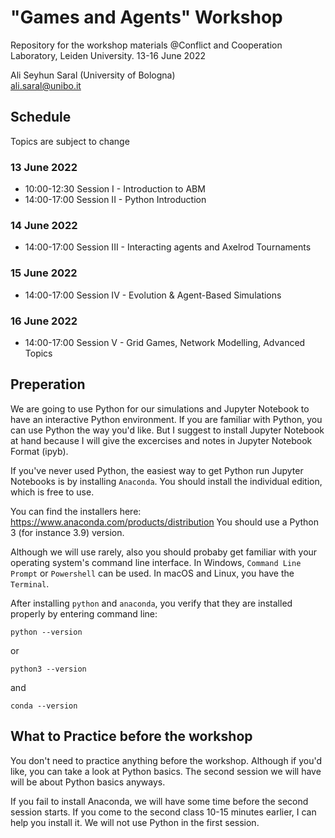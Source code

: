 
# "Games and Agents" Workshop
Repository for the workshop materials
@Conflict and Cooperation Laboratory, Leiden University. 13-16 June 2022


Ali Seyhun Saral (University of Bologna)  
<ali.saral@unibo.it> 


## Schedule
Topics are subject to change
### 13 June 2022
- 10:00-12:30 Session I - Introduction to ABM
- 14:00-17:00 Session II - Python Introduction

### 14 June 2022
- 14:00-17:00 Session III - Interacting agents and Axelrod Tournaments

### 15 June 2022
- 14:00-17:00 Session IV - Evolution  & Agent-Based Simulations
   
### 16 June 2022
- 14:00-17:00 Session V - Grid Games, Network Modelling, Advanced Topics


## Preperation
We are going to use Python for our simulations and Jupyter Notebook to have an interactive Python environment. If you are familiar with Python, you can use Python the way you'd like. But I suggest to install Jupyter Notebook at hand because I will give the excercises and notes in Jupyter Notebook Format (ipyb).

If you've never used Python, the easiest way to get Python run Jupyter Notebooks is by installing `Anaconda`. You should install the individual edition, which is free to use.

You can find the installers here: https://www.anaconda.com/products/distribution You should use a Python 3 (for instance 3.9) version. 

Although we will use rarely, also you should probaby get familiar with your operating system's command line interface. In Windows, `Command Line Prompt` or `Powershell` can be used. In macOS and Linux, you have the `Terminal`. 

After installing `python` and `anaconda`, you verify that they are installed properly by entering command line: 
```
python --version
```
or 
```
python3 --version
```

and 

```
conda --version
```

## What to Practice before the workshop
You don't need to practice anything before the workshop. Although if you'd like, you can take a look at Python basics. The second session we will have will be about Python basics anyways. 

If you fail to install Anaconda, we will have some time before the second session starts. If you come to the second class 10-15 minutes earlier, I can help you install it. We will not use Python in the first session.
